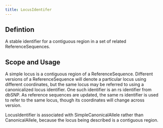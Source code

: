 ```yaml
---
title: LocusIdentifer
---
```


Defintion
---------

A stable identifier for a contiguous region in a set of related ReferenceSequences.

Scope and Usage
---------------

A simple locus is a contiguous region of a ReferenceSequence.  Different versions of a ReferenceSequence will denote a particular locus using different coordinates, but the same locus may be referred to using a canonicalized locus identifier.  One such identifier is an rs identifier from dbSNP.  As reference sequences are updated, the same rs identifier is used to refer to the same locus, though its coordinates will change across version.

LocusIdentifier is associated with SimpleCanonicalAllele rather than CanonicalAllele, because the locus being described is a contiguous region.


